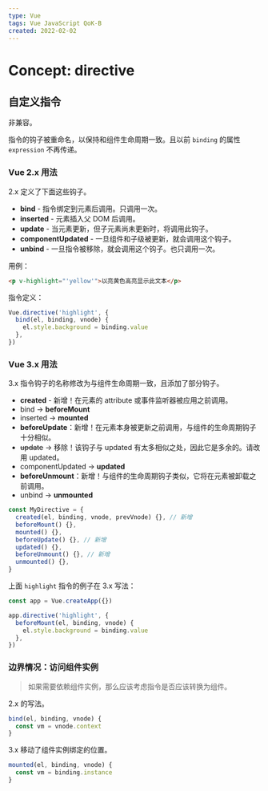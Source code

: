 ```yaml
---
type: Vue
tags: Vue JavaScript QoK-B
created: 2022-02-02
---
```


# Concept: directive

## 自定义指令

非兼容。

指令的钩子被重命名，以保持和组件生命周期一致。且以前 `binding` 的属性 `expression` 不再传递。

### Vue 2.x 用法

2.x 定义了下面这些钩子。

- **bind** - 指令绑定到元素后调用。只调用一次。
- **inserted** - 元素插入父 DOM 后调用。
- **update** - 当元素更新，但子元素尚未更新时，将调用此钩子。
- **componentUpdated** - 一旦组件和子级被更新，就会调用这个钩子。
- **unbind** - 一旦指令被移除，就会调用这个钩子。也只调用一次。

用例：

```html
<p v-highlight="'yellow'">以亮黄色高亮显示此文本</p>
```

指令定义：

```js
Vue.directive('highlight', {
  bind(el, binding, vnode) {
    el.style.background = binding.value
  },
})
```

### Vue 3.x 用法

3.x 指令钩子的名称修改为与组件生命周期一致，且添加了部分钩子。

- **created** - 新增！在元素的 attribute 或事件监听器被应用之前调用。
- bind → **beforeMount**
- inserted → **mounted**
- **beforeUpdate**：新增！在元素本身被更新之前调用，与组件的生命周期钩子十分相似。
- ~~update~~ → 移除！该钩子与 updated 有太多相似之处，因此它是多余的。请改用 updated。
- componentUpdated → **updated**
- **beforeUnmount**：新增！与组件的生命周期钩子类似，它将在元素被卸载之前调用。
- unbind -> **unmounted**

```js
const MyDirective = {
  created(el, binding, vnode, prevVnode) {}, // 新增
  beforeMount() {},
  mounted() {},
  beforeUpdate() {}, // 新增
  updated() {},
  beforeUnmount() {}, // 新增
  unmounted() {},
}
```

上面 `highlight` 指令的例子在 3.x 写法：

```js
const app = Vue.createApp({})

app.directive('highlight', {
  beforeMount(el, binding, vnode) {
    el.style.background = binding.value
  },
})
```

### 边界情况：访问组件实例

> 如果需要依赖组件实例，那么应该考虑指令是否应该转换为组件。

2.x 的写法。

```js
bind(el, binding, vnode) {
  const vm = vnode.context
}
```

3.x 移动了组件实例绑定的位置。

```js
mounted(el, binding, vnode) {
  const vm = binding.instance
}
```
